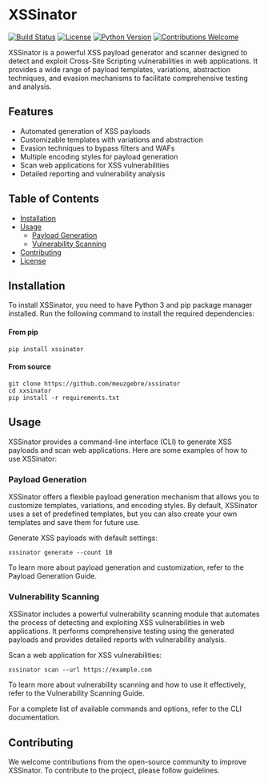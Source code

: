 # XSSinator

[![Build Status](https://img.shields.io/travis/meuzgebre/xssinator/master.svg?style=flat-square)](https://travis-ci.org/meuzgebre/xssinator)
[![License](https://img.shields.io/github/license/meuzgebre/xssinator.svg?style=flat-square)](LICENSE)
[![Python Version](https://img.shields.io/badge/python-3.6%2B-blue.svg?style=flat-square)](https://www.python.org/downloads/release/python-360/)
[![Contributions Welcome](https://img.shields.io/badge/contributions-welcome-brightgreen.svg?style=flat-square)](CONTRIBUTING.md)


XSSinator is a powerful XSS payload generator and scanner designed to detect and exploit Cross-Site Scripting vulnerabilities in web applications. It provides a wide range of payload templates, variations, abstraction techniques, and evasion mechanisms to facilitate comprehensive testing and analysis.

## Features

- Automated generation of XSS payloads
- Customizable templates with variations and abstraction
- Evasion techniques to bypass filters and WAFs
- Multiple encoding styles for payload generation
- Scan web applications for XSS vulnerabilities
- Detailed reporting and vulnerability analysis


## Table of Contents

- [Installation](#installation)
- [Usage](#usage)
  - [Payload Generation](#payload-generation)
  - [Vulnerability Scanning](#vulnerability-scanning)
- [Contributing](#contributing)
- [License](#license)


## Installation

To install XSSinator, you need to have Python 3 and pip package manager installed. Run the following command to install the required dependencies:

#### From pip

```shell
pip install xssinator
```

#### From source

```
git clone https://github.com/meuzgebre/xssinator
cd xxsinator
pip install -r requirements.txt
```

## Usage

XSSinator provides a command-line interface (CLI) to generate XSS payloads and scan web applications. Here are some examples of how to use XSSinator:

### Payload Generation

XSSinator offers a flexible payload generation mechanism that allows you to customize templates, variations, and encoding styles. By default, XSSinator uses a set of predefined templates, but you can also create your own templates and save them for future use.

Generate XSS payloads with default settings:
```
xssinator generate --count 10
```

To learn more about payload generation and customization, refer to the Payload Generation Guide.

### Vulnerability Scanning

XSSinator includes a powerful vulnerability scanning module that automates the process of detecting and exploiting XSS vulnerabilities in web applications. It performs comprehensive testing using the generated payloads and provides detailed reports with vulnerability analysis.

Scan a web application for XSS vulnerabilities:
```
xssinator scan --url https://example.com
```
To learn more about vulnerability scanning and how to use it effectively, refer to the Vulnerability Scanning Guide.

For a complete list of available commands and options, refer to the CLI documentation.

## Contributing

We welcome contributions from the open-source community to improve XSSinator. To contribute to the project, please follow guidelines.
